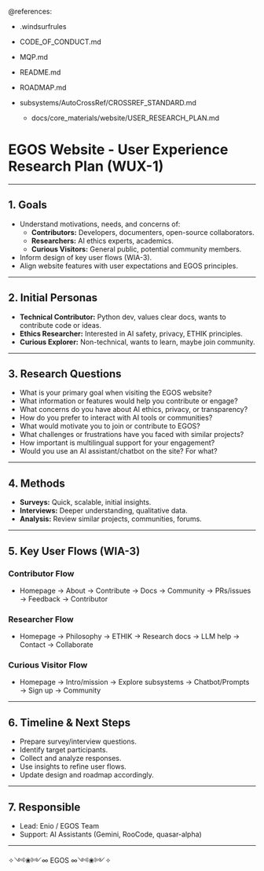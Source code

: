 @references:
<!-- @references: -->
- .windsurfrules
- CODE_OF_CONDUCT.md
- MQP.md
- README.md
- ROADMAP.md
- subsystems/AutoCrossRef/CROSSREF_STANDARD.md

  - docs/core_materials/website/USER_RESEARCH_PLAN.md

# EGOS Website - User Experience Research Plan (WUX-1)

---

## 1. Goals

- Understand motivations, needs, and concerns of:
  - **Contributors:** Developers, documenters, open-source collaborators.
  - **Researchers:** AI ethics experts, academics.
  - **Curious Visitors:** General public, potential community members.
- Inform design of key user flows (WIA-3).
- Align website features with user expectations and EGOS principles.

---

## 2. Initial Personas

- **Technical Contributor:** Python dev, values clear docs, wants to contribute code or ideas.
- **Ethics Researcher:** Interested in AI safety, privacy, ETHIK principles.
- **Curious Explorer:** Non-technical, wants to learn, maybe join community.

---

## 3. Research Questions

- What is your primary goal when visiting the EGOS website?
- What information or features would help you contribute or engage?
- What concerns do you have about AI ethics, privacy, or transparency?
- How do you prefer to interact with AI tools or communities?
- What would motivate you to join or contribute to EGOS?
- What challenges or frustrations have you faced with similar projects?
- How important is multilingual support for your engagement?
- Would you use an AI assistant/chatbot on the site? For what?

---

## 4. Methods

- **Surveys:** Quick, scalable, initial insights.
- **Interviews:** Deeper understanding, qualitative data.
- **Analysis:** Review similar projects, communities, forums.

---

## 5. Key User Flows (WIA-3)

### Contributor Flow

- Homepage → About → Contribute → Docs → Community → PRs/issues → Feedback → Contributor

### Researcher Flow

- Homepage → Philosophy → ETHIK → Research docs → LLM help → Contact → Collaborate

### Curious Visitor Flow

- Homepage → Intro/mission → Explore subsystems → Chatbot/Prompts → Sign up → Community

---

## 6. Timeline & Next Steps

- Prepare survey/interview questions.
- Identify target participants.
- Collect and analyze responses.
- Use insights to refine user flows.
- Update design and roadmap accordingly.

---

## 7. Responsible

- Lead: Enio / EGOS Team
- Support: AI Assistants (Gemini, RooCode, quasar-alpha)

---

✧༺❀༻∞ EGOS ∞༺❀༻✧ 

